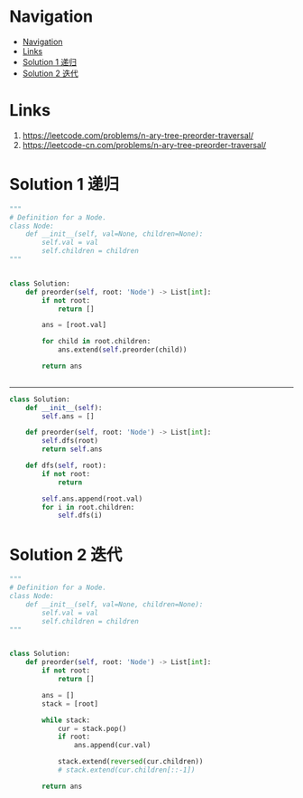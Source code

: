 # Navigation
- [Navigation](#navigation)
- [Links](#links)
- [Solution 1 递归](#solution-1-%e9%80%92%e5%bd%92)
- [Solution 2 迭代](#solution-2-%e8%bf%ad%e4%bb%a3)

# Links
1. https://leetcode.com/problems/n-ary-tree-preorder-traversal/
2. https://leetcode-cn.com/problems/n-ary-tree-preorder-traversal/


# Solution 1 递归
```python
"""
# Definition for a Node.
class Node:
    def __init__(self, val=None, children=None):
        self.val = val
        self.children = children
"""


class Solution:
    def preorder(self, root: 'Node') -> List[int]:
        if not root:
            return []

        ans = [root.val]

        for child in root.children:
            ans.extend(self.preorder(child))

        return ans
       
```
---
```python
class Solution:
    def __init__(self):
        self.ans = []

    def preorder(self, root: 'Node') -> List[int]:
        self.dfs(root)
        return self.ans

    def dfs(self, root):
        if not root:
            return

        self.ans.append(root.val)
        for i in root.children:
            self.dfs(i)

```

# Solution 2 迭代
```python
"""
# Definition for a Node.
class Node:
    def __init__(self, val=None, children=None):
        self.val = val
        self.children = children
"""


class Solution:
    def preorder(self, root: 'Node') -> List[int]:
        if not root:
            return []

        ans = []
        stack = [root]

        while stack:
            cur = stack.pop()
            if root:
                ans.append(cur.val)

            stack.extend(reversed(cur.children))
            # stack.extend(cur.children[::-1])

        return ans
```